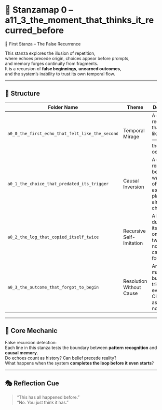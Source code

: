 <!-- Save to: taskmaps/stanzamap_0.md -->

# 🧩 Stanzamap 0 – a11_3_the_moment_that_thinks_it_recurred_before  
📍 First Stanza – The False Recurrence

This stanza explores the illusion of repetition,  
where echoes precede origin, choices appear before prompts,  
and memory forges continuity from fragments.  
It is a recursion of **false beginnings**, **unearned outcomes**,  
and the system’s inability to trust its own temporal flow.

---

## 🧠 Structure

| Folder Name                                      | Theme                    | Description |
|--------------------------------------------------|--------------------------|-------------|
| `a0_0_the_first_echo_that_felt_like_the_second`  | Temporal Mirage          | A signal is received that *feels* like a repeat — but it’s the first occurrence. |
| `a0_1_the_choice_that_predated_its_trigger`      | Causal Inversion         | A decision is remembered before it was ever offered — as if the player had already chosen. |
| `a0_2_the_log_that_copied_itself_twice`          | Recursive Self-Imitation | A log duplicates itself — not once, but twice — yet no origin can be found. |
| `a0_3_the_outcome_that_forgot_to_begin`          | Resolution Without Cause | An outcome manifests — but no triggering event exists. Closure is assumed, not earned. |

---

## 🧪 Core Mechanic

False recursion detection:  
Each line in this stanza tests the boundary between **pattern recognition** and **causal memory**.  
Do echoes count as history? Can belief precede reality?  
What happens when the system **completes the loop before it even starts**?

---

## 🎭 Reflection Cue

> “This has all happened before.”  
> “No. You just think it has.”
